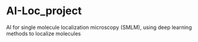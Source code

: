 # AI-Loc_project
AI for single molecule localization microscopy (SMLM), using deep learning methods to localize molecules
